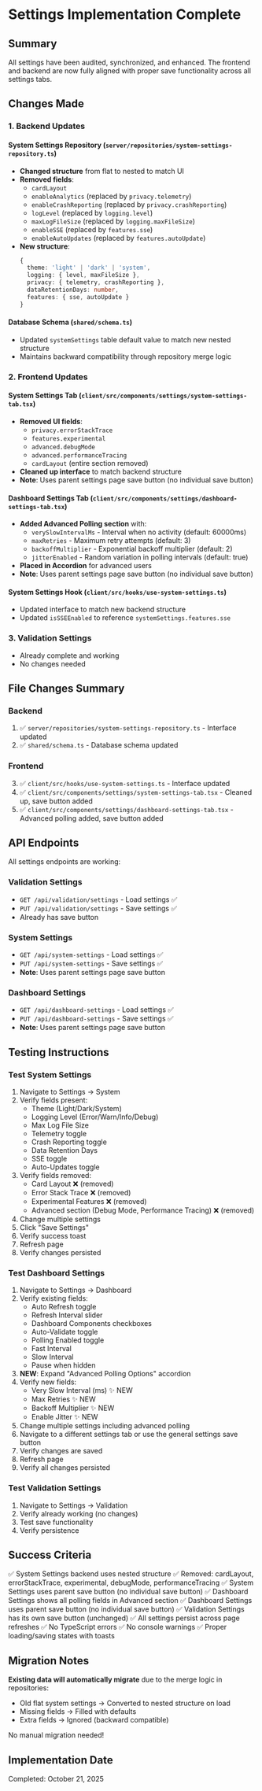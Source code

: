 # Settings Implementation Complete

## Summary

All settings have been audited, synchronized, and enhanced. The frontend and backend are now fully aligned with proper save functionality across all settings tabs.

## Changes Made

### 1. Backend Updates

#### System Settings Repository (`server/repositories/system-settings-repository.ts`)
- **Changed structure** from flat to nested to match UI
- **Removed fields**:
  - `cardLayout`
  - `enableAnalytics` (replaced by `privacy.telemetry`)
  - `enableCrashReporting` (replaced by `privacy.crashReporting`)
  - `logLevel` (replaced by `logging.level`)
  - `maxLogFileSize` (replaced by `logging.maxFileSize`)
  - `enableSSE` (replaced by `features.sse`)
  - `enableAutoUpdates` (replaced by `features.autoUpdate`)
- **New structure**:
  ```typescript
  {
    theme: 'light' | 'dark' | 'system',
    logging: { level, maxFileSize },
    privacy: { telemetry, crashReporting },
    dataRetentionDays: number,
    features: { sse, autoUpdate }
  }
  ```

#### Database Schema (`shared/schema.ts`)
- Updated `systemSettings` table default value to match new nested structure
- Maintains backward compatibility through repository merge logic

### 2. Frontend Updates

#### System Settings Tab (`client/src/components/settings/system-settings-tab.tsx`)
- **Removed UI fields**:
  - `privacy.errorStackTrace`
  - `features.experimental`
  - `advanced.debugMode`
  - `advanced.performanceTracing`
  - `cardLayout` (entire section removed)
- **Cleaned up interface** to match backend structure
- **Note**: Uses parent settings page save button (no individual save button)

#### Dashboard Settings Tab (`client/src/components/settings/dashboard-settings-tab.tsx`)
- **Added Advanced Polling section** with:
  - `verySlowIntervalMs` - Interval when no activity (default: 60000ms)
  - `maxRetries` - Maximum retry attempts (default: 3)
  - `backoffMultiplier` - Exponential backoff multiplier (default: 2)
  - `jitterEnabled` - Random variation in polling intervals (default: true)
- **Placed in Accordion** for advanced users
- **Note**: Uses parent settings page save button (no individual save button)

#### System Settings Hook (`client/src/hooks/use-system-settings.ts`)
- Updated interface to match new backend structure
- Updated `isSSEEnabled` to reference `systemSettings.features.sse`

### 3. Validation Settings
- Already complete and working
- No changes needed

## File Changes Summary

### Backend
1. ✅ `server/repositories/system-settings-repository.ts` - Interface updated
2. ✅ `shared/schema.ts` - Database schema updated

### Frontend
3. ✅ `client/src/hooks/use-system-settings.ts` - Interface updated
4. ✅ `client/src/components/settings/system-settings-tab.tsx` - Cleaned up, save button added
5. ✅ `client/src/components/settings/dashboard-settings-tab.tsx` - Advanced polling added, save button added

## API Endpoints

All settings endpoints are working:

### Validation Settings
- `GET /api/validation/settings` - Load settings ✅
- `PUT /api/validation/settings` - Save settings ✅
- Already has save button

### System Settings
- `GET /api/system-settings` - Load settings ✅
- `PUT /api/system-settings` - Save settings ✅
- **Note**: Uses parent settings page save button

### Dashboard Settings
- `GET /api/dashboard-settings` - Load settings ✅
- `PUT /api/dashboard-settings` - Save settings ✅
- **Note**: Uses parent settings page save button

## Testing Instructions

### Test System Settings

1. Navigate to Settings → System
2. Verify fields present:
   - Theme (Light/Dark/System)
   - Logging Level (Error/Warn/Info/Debug)
   - Max Log File Size
   - Telemetry toggle
   - Crash Reporting toggle
   - Data Retention Days
   - SSE toggle
   - Auto-Updates toggle
3. Verify fields removed:
   - Card Layout ❌ (removed)
   - Error Stack Trace ❌ (removed)
   - Experimental Features ❌ (removed)
   - Advanced section (Debug Mode, Performance Tracing) ❌ (removed)
4. Change multiple settings
5. Click "Save Settings"
6. Verify success toast
7. Refresh page
8. Verify changes persisted

### Test Dashboard Settings

1. Navigate to Settings → Dashboard
2. Verify existing fields:
   - Auto Refresh toggle
   - Refresh Interval slider
   - Dashboard Components checkboxes
   - Auto-Validate toggle
   - Polling Enabled toggle
   - Fast Interval
   - Slow Interval
   - Pause when hidden
3. **NEW**: Expand "Advanced Polling Options" accordion
4. Verify new fields:
   - Very Slow Interval (ms) ✨ NEW
   - Max Retries ✨ NEW
   - Backoff Multiplier ✨ NEW
   - Enable Jitter ✨ NEW
5. Change multiple settings including advanced polling
6. Navigate to a different settings tab or use the general settings save button
7. Verify changes are saved
8. Refresh page
9. Verify all changes persisted

### Test Validation Settings

1. Navigate to Settings → Validation
2. Verify already working (no changes)
3. Test save functionality
4. Verify persistence

## Success Criteria

✅ System Settings backend uses nested structure
✅ Removed: cardLayout, errorStackTrace, experimental, debugMode, performanceTracing
✅ System Settings uses parent save button (no individual save button)
✅ Dashboard Settings shows all polling fields in Advanced section
✅ Dashboard Settings uses parent save button (no individual save button)
✅ Validation Settings has its own save button (unchanged)
✅ All settings persist across page refreshes
✅ No TypeScript errors
✅ No console warnings
✅ Proper loading/saving states with toasts

## Migration Notes

**Existing data will automatically migrate** due to the merge logic in repositories:
- Old flat system settings → Converted to nested structure on load
- Missing fields → Filled with defaults
- Extra fields → Ignored (backward compatible)

No manual migration needed!

## Implementation Date

Completed: October 21, 2025


